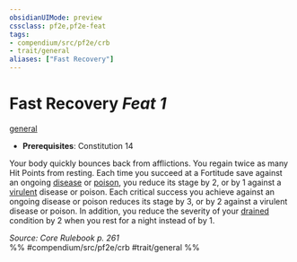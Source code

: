 ```yaml
---
obsidianUIMode: preview
cssclass: pf2e,pf2e-feat
tags:
- compendium/src/pf2e/crb
- trait/general
aliases: ["Fast Recovery"]
---
```

# Fast Recovery  *Feat 1*  
[general](../../rules/traits/general.md)  

- **Prerequisites**: Constitution 14

Your body quickly bounces back from afflictions. You regain twice as many Hit Points from resting. Each time you succeed at a Fortitude save against an ongoing [disease](../../rules/traits/disease.md) or [poison](../../rules/traits/poison.md), you reduce its stage by 2, or by 1 against a [virulent](../../rules/traits/virulent.md) disease or poison. Each critical success you achieve against an ongoing disease or poison reduces its stage by 3, or by 2 against a virulent disease or poison. In addition, you reduce the severity of your [drained](../../rules/conditions.md#Drained) condition by 2 when you rest for a night instead of by 1.

*Source: Core Rulebook p. 261*  
%% #compendium/src/pf2e/crb #trait/general %%